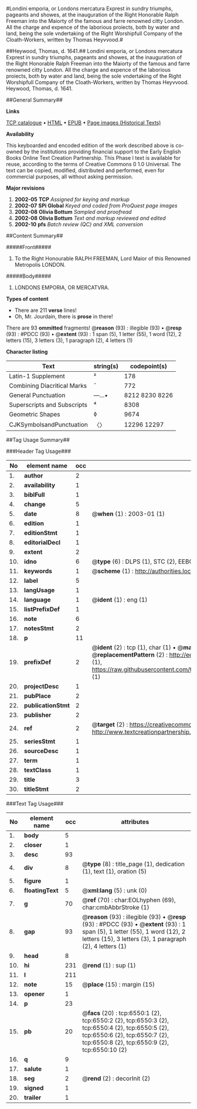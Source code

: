 #Londini emporia, or Londons mercatura Exprest in sundry triumphs, pageants and showes, at the inauguration of the Right Honorable Ralph Freeman into the Maiorty of the famous and farre renowned citty London. All the charge and expence of the laborious proiects, both by water and land, being the sole vndertaking of the Right Worshipfull Company of the Cloath-Workers, written by Thomas Heyvvood.#

##Heywood, Thomas, d. 1641.##
Londini emporia, or Londons mercatura Exprest in sundry triumphs, pageants and showes, at the inauguration of the Right Honorable Ralph Freeman into the Maiorty of the famous and farre renowned citty London. All the charge and expence of the laborious proiects, both by water and land, being the sole vndertaking of the Right Worshipfull Company of the Cloath-Workers, written by Thomas Heyvvood.
Heywood, Thomas, d. 1641.

##General Summary##

**Links**

[TCP catalogue](http://www.ota.ox.ac.uk/tcp/)  • 
[HTML](http://tei.it.ox.ac.uk/tcp/Texts-HTML/free/A03/A03229.html)  • 
[EPUB](http://tei.it.ox.ac.uk/tcp/Texts-EPUB/free/A03/A03229.epub) • 
[Page images (Historical Texts)](https://data.historicaltexts.jisc.ac.uk/view?pubId=eebo-99841930e&pageId=eebo-99841930e-6550-1)

**Availability**

This keyboarded and encoded edition of the
	       work described above is co-owned by the institutions
	       providing financial support to the Early English Books
	       Online Text Creation Partnership. This Phase I text is
	       available for reuse, according to the terms of Creative
	       Commons 0 1.0 Universal. The text can be copied,
	       modified, distributed and performed, even for
	       commercial purposes, all without asking permission.

**Major revisions**

1. __2002-05__ __TCP__ *Assigned for keying and markup*
1. __2002-07__ __SPi Global__ *Keyed and coded from ProQuest page images*
1. __2002-08__ __Olivia Bottum__ *Sampled and proofread*
1. __2002-08__ __Olivia Bottum__ *Text and markup reviewed and edited*
1. __2002-10__ __pfs__ *Batch review (QC) and XML conversion*

##Content Summary##

#####Front#####

1. To the Right Honourable RALPH FREEMAN, Lord Maior of this Renowned Metropolis LONDON.

#####Body#####

1. LONDONS EMPORIA, OR MERCATVRA.

**Types of content**

  * There are 211 **verse** lines!
  * Oh, Mr. Jourdain, there is **prose** in there!

There are 93 **ommitted** fragments! 
 @__reason__ (93) : illegible (93)  •  @__resp__ (93) : #PDCC (93)  •  @__extent__ (93) : 1 span (5), 1 letter (55), 1 word (12), 2 letters (15), 3 letters (3), 1 paragraph (2), 4 letters (1)

**Character listing**


|Text|string(s)|codepoint(s)|
|---|---|---|
|Latin-1 Supplement|²|178|
|Combining             Diacritical Marks|̄|772|
|General Punctuation|—…•|8212 8230 8226|
|Superscripts             and Subscripts|⁴|8308|
|Geometric Shapes|◊|9674|
|CJKSymbolsandPunctuation|〈〉|12296 12297|

##Tag Usage Summary##

###Header Tag Usage###

|No|element name|occ|attributes|
|---|---|---|---|
|1.|__author__|2||
|2.|__availability__|1||
|3.|__biblFull__|1||
|4.|__change__|5||
|5.|__date__|8| @__when__ (1) : 2003-01 (1)|
|6.|__edition__|1||
|7.|__editionStmt__|1||
|8.|__editorialDecl__|1||
|9.|__extent__|2||
|10.|__idno__|6| @__type__ (6) : DLPS (1), STC (2), EEBO-CITATION (1), PROQUEST (1), VID (1)|
|11.|__keywords__|1| @__scheme__ (1) : http://authorities.loc.gov/ (1)|
|12.|__label__|5||
|13.|__langUsage__|1||
|14.|__language__|1| @__ident__ (1) : eng (1)|
|15.|__listPrefixDef__|1||
|16.|__note__|6||
|17.|__notesStmt__|2||
|18.|__p__|11||
|19.|__prefixDef__|2| @__ident__ (2) : tcp (1), char (1)  •  @__matchPattern__ (2) : ([0-9\-]+):([0-9IVX]+) (1), (.+) (1)  •  @__replacementPattern__ (2) : http://eebo.chadwyck.com/downloadtiff?vid=$1&page=$2 (1), https://raw.githubusercontent.com/textcreationpartnership/Texts/master/tcpchars.xml#$1 (1)|
|20.|__projectDesc__|1||
|21.|__pubPlace__|2||
|22.|__publicationStmt__|2||
|23.|__publisher__|2||
|24.|__ref__|2| @__target__ (2) : https://creativecommons.org/publicdomain/zero/1.0/ (1), http://www.textcreationpartnership.org/docs/. (1)|
|25.|__seriesStmt__|1||
|26.|__sourceDesc__|1||
|27.|__term__|1||
|28.|__textClass__|1||
|29.|__title__|3||
|30.|__titleStmt__|2||


###Text Tag Usage###

|No|element name|occ|attributes|
|---|---|---|---|
|1.|__body__|5||
|2.|__closer__|1||
|3.|__desc__|93||
|4.|__div__|8| @__type__ (8) : title_page (1), dedication (1), text (1), oration (5)|
|5.|__figure__|1||
|6.|__floatingText__|5| @__xml:lang__ (5) : unk (0)|
|7.|__g__|70| @__ref__ (70) : char:EOLhyphen (69), char:cmbAbbrStroke (1)|
|8.|__gap__|93| @__reason__ (93) : illegible (93)  •  @__resp__ (93) : #PDCC (93)  •  @__extent__ (93) : 1 span (5), 1 letter (55), 1 word (12), 2 letters (15), 3 letters (3), 1 paragraph (2), 4 letters (1)|
|9.|__head__|8||
|10.|__hi__|231| @__rend__ (1) : sup (1)|
|11.|__l__|211||
|12.|__note__|15| @__place__ (15) : margin (15)|
|13.|__opener__|1||
|14.|__p__|23||
|15.|__pb__|20| @__facs__ (20) : tcp:6550:1 (2), tcp:6550:2 (2), tcp:6550:3 (2), tcp:6550:4 (2), tcp:6550:5 (2), tcp:6550:6 (2), tcp:6550:7 (2), tcp:6550:8 (2), tcp:6550:9 (2), tcp:6550:10 (2)|
|16.|__q__|9||
|17.|__salute__|1||
|18.|__seg__|2| @__rend__ (2) : decorInit (2)|
|19.|__signed__|1||
|20.|__trailer__|1||
